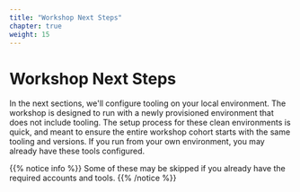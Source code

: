 ```yaml
---
title: "Workshop Next Steps"
chapter: true
weight: 15 
---
```



# Workshop Next Steps 

In the next sections, we'll configure tooling on your local environment.  The workshop is designed to run with a newly provisioned environment that does not include tooling.  The setup process for these clean environments is quick, and meant to ensure the entire workshop cohort starts with the same tooling and versions.  If you run from your own environment, you may already have these tools configured.

{{% notice info %}}
Some of these may be skipped if you already have the required accounts and tools.
{{% /notice %}}